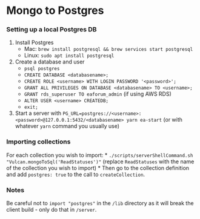 # Mongo to Postgres

### Setting up a local Postgres DB

1. Install Postgres
	* Mac: `brew install postgresql && brew services start postgresql`
	* Linux: `sudo apt install postgresql`
2. Create a database and user
	* `psql postgres`
	* `CREATE DATABASE <databasename>;`
	* `CREATE ROLE <username> WITH LOGIN PASSWORD '<password>';`
	* `GRANT ALL PRIVILEGES ON DATABASE <databasename> TO <username>;`
	* `GRANT rds_superuser TO eaforum_admin` (if using AWS RDS)
	* `ALTER USER <username> CREATEDB;`
	* `exit;`
3. Start a server with `PG_URL=postgres://<username>:<password>@127.0.0.1:5432/<databasename> yarn ea-start`
   (or with whatever `yarn` command you usually use)

### Importing collections

For each collection you wish to import:
	* `./scripts/serverShellCommand.sh "Vulcan.mongoToSql('ReadStatuses')"`
	  (replace `ReadStatuses` with the name of the collection you wish to import)
	* Then go to the collection definition and add `postgres: true` to the call
	  to `createCollection`.

### Notes

Be careful not to `import "postgres"` in the `/lib` directory as it will break
the client build - only do that in `/server`.

